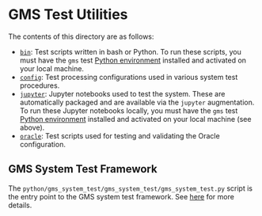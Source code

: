 # GMS Test Utilities
The contents of this directory are as follows:
* [`bin`](./bin):  Test scripts written in bash or Python.  To run these
  scripts, you must have the `gms` test [Python
  environment](../python/README.md) installed and activated on your local
  machine.
* [`config`](./config):  Test processing configurations used in various system
  test procedures.
* [`jupyter`](./jupyter):  Jupyter notebooks used to test the system.  These
  are automatically packaged and are available via the `jupyter` augmentation.
  To run these Jupyter notebooks locally, you must have the `gms` test [Python
  environment](../python/README.md) installed and activated on your local
  machine (see above).
* [`oracle`](./oracle):  Test scripts used for testing and validating the
  Oracle configuration.

## GMS System Test Framework
The ``python/gms_system_test/gms_system_test/gms_system_test.py`` script is the
entry point to the GMS system test framework.  See
[here](../python/gms_system_test) for more details.
